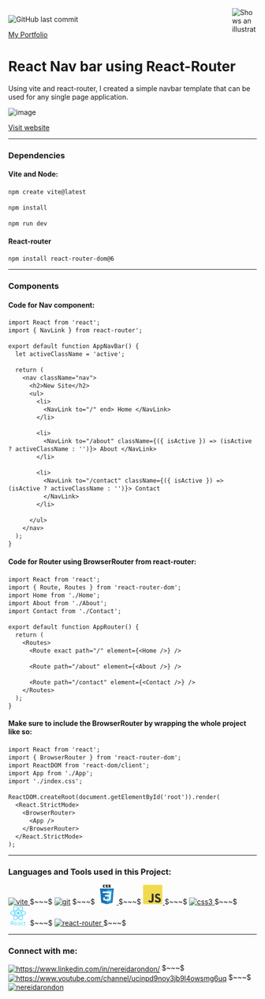 <picture>
  <source media="(prefers-color-scheme: dark)" srcset="https://user-images.githubusercontent.com/25423296/163456776-7f95b81a-f1ed-45f7-b7ab-8fa810d529fa.png">
  <source media="(prefers-color-scheme: light)" srcset="https://user-images.githubusercontent.com/25423296/163456779-a8556205-d0a5-45e2-ac17-42d089e3c3f8.png">
  <img align='right' alt="Shows an illustrated sun in light mode and a moon with stars in dark mode." src="https://user-images.githubusercontent.com/25423296/163456779-a8556205-d0a5-45e2-ac17-42d089e3c3f8.png" width='50' height='50'>
</picture>

![GitHub last commit](https://img.shields.io/github/last-commit/nereidarondon/react-nav?style=for-the-badge)

[My Portfolio](http://NereidaRondon.com)

# <h1>React Nav bar using React-Router</h1>

Using vite and react-router, I created a simple navbar template that can be used for any single page application.

![image](https://user-images.githubusercontent.com/97356401/198838782-1665a773-0ece-4a11-860f-71fcc2bdd344.png)



[Visit website](https://sugarplumfairy.netlify.app/)

----------------------

### Dependencies

<h4> Vite and Node:</h4>

```
npm create vite@latest

npm install

npm run dev
```


<h4>React-router</h4>

```
npm install react-router-dom@6
```

----------------------

### Components


<h4> Code for Nav component:</h4>

```
import React from 'react';
import { NavLink } from react-router';

export default function AppNavBar() {
  let activeClassName = 'active';

  return (
    <nav className="nav">
      <h2>New Site</h2>
      <ul>
        <li> 
          <NavLink to="/" end> Home </NavLink> 
        </li>
        
        <li> 
          <NavLink to="/about" className={({ isActive }) => (isActive ? activeClassName : '')}> About </NavLink>
        </li>

        <li>
          <NavLink to="/contact" className={({ isActive }) => (isActive ? activeClassName : '')}> Contact
          </NavLink>
        </li>

      </ul>
    </nav>
  );
}
```

<h4> Code for Router using BrowserRouter from react-router:</h4>

```
import React from 'react';
import { Route, Routes } from 'react-router-dom';
import Home from './Home';
import About from './About';
import Contact from './Contact';

export default function AppRouter() {
  return (
    <Routes>
      <Route exact path="/" element={<Home />} />

      <Route path="/about" element={<About />} />

      <Route path="/contact" element={<Contact />} />
    </Routes>
  );
}
```

<h4>Make sure to include the BrowserRouter by wrapping the whole project like so:</h4>

```
import React from 'react';
import { BrowserRouter } from 'react-router-dom';
import ReactDOM from 'react-dom/client';
import App from './App';
import './index.css';

ReactDOM.createRoot(document.getElementById('root')).render(
  <React.StrictMode>
    <BrowserRouter>
      <App />
    </BrowserRouter>
  </React.StrictMode>
);

```
------------------
<h3 align="left">Languages and Tools used in this Project:</h3>
<p align="left"> <a href="https://vitejs.dev/" target="_blank" rel="noreferrer"> <img src="https://vitejs.dev/logo-with-shadow.png" alt="vite" width="40" height="40"/> </a> $~~~$
<a href="https://git-scm.com/" target="_blank" rel="noreferrer"> <img src="https://www.vectorlogo.zone/logos/git-scm/git-scm-icon.svg" alt="git" width="40" height="40"/></a> $~~~$
<a href="https://www.w3schools.com/css/" target="_blank" rel="noreferrer"> <img src="https://raw.githubusercontent.com/devicons/devicon/master/icons/css3/css3-original-wordmark.svg" alt="css3" width="40" height="40"/> </a> $~~~$  
<a href="https://developer.mozilla.org/en-US/docs/Web/JavaScript" target="_blank" rel="noreferrer"> <img src="https://raw.githubusercontent.com/devicons/devicon/master/icons/javascript/javascript-original.svg" alt="javascript" width="40" height="40"/> </a> $~~~$ 
<a href="https://reactjs.org/docs/jsx-in-depth.html"> <img src="https://tinyurl.com/5bpva66d" alt="css3" width="40" height="40"/> </a> $~~~$  
<a href="https://reactjs.org/" target="_blank" rel="noreferrer"> <img src="https://raw.githubusercontent.com/devicons/devicon/master/icons/react/react-original-wordmark.svg" alt="react" width="40" height="40"/></a> $~~~$
<a href="https://reactrouter.com/en/main"> <img src="https://user-images.githubusercontent.com/97356401/197912754-907c7c61-eaf9-4912-b979-ba3daf4a434e.svg" alt="react-router" width="45" height="45"/> </a> $~~~$ 
</p>



<!-- -------------------------------------------------

### Video:

[Weather Dashboard App](https://user-images.githubusercontent.com/97356401/196055500-8988c32a-f2ef-48a2-85c7-d545590214bb.webm) -->


---

<h3 align="left">Connect with me:</h3>
<p align="left">
<a href="https://linkedin.com/in/https://www.linkedin.com/in/nereidarondon/" target="blank"><img align="center" src="https://raw.githubusercontent.com/rahuldkjain/github-profile-readme-generator/master/src/images/icons/Social/linked-in-alt.svg" alt="https://www.linkedin.com/in/nereidarondon/" height="30" width="40" /></a> $~~~$
<a href="https://www.youtube.com/c/https://www.youtube.com/channel/ucinpd9noy3jb9l4owsmg6uq" target="blank"><img align="center" src="https://raw.githubusercontent.com/rahuldkjain/github-profile-readme-generator/master/src/images/icons/Social/youtube.svg" alt="https://www.youtube.com/channel/ucinpd9noy3jb9l4owsmg6uq" height="30" width="40" /></a> $~~~$
<a href="https://www.leetcode.com/nereidarondon" target="blank"><img align="center" src="https://raw.githubusercontent.com/rahuldkjain/github-profile-readme-generator/master/src/images/icons/Social/leet-code.svg" alt="nereidarondon" height="30" width="40" /></a>
</p>
